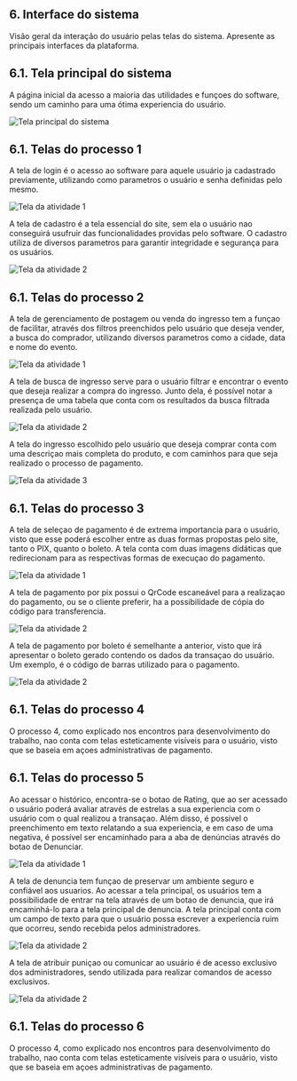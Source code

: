 
## 6. Interface do sistema

Visão geral da interação do usuário pelas telas do sistema. Apresente as principais interfaces da plataforma. 

## 6.1. Tela principal do sistema

A página inicial da acesso a maioria das utilidades e funçoes do software, sendo um caminho para uma ótima experiencia do usuário.

![Tela principal do sistema](images/paginainicial.png)


## 6.1. Telas do processo 1

A tela de login é o acesso ao software para aquele usuário ja cadastrado previamente, utilizando como parametros o usuário e senha definidas pelo mesmo.

![Tela da atividade 1](images/login.png)

A tela de cadastro é a tela essencial do site, sem ela o usuário nao conseguirá usufruir das funcionalidades providas pelo software. O cadastro utiliza de diversos parametros para garantir integridade e segurança para os usuários.

![Tela da atividade 2](images/cadastro.png)



## 6.1. Telas do processo 2

A tela de gerenciamento de postagem ou venda do ingresso tem a funçao de facilitar, através dos filtros preenchidos pelo usuário que deseja vender, a busca do comprador, utilizando diversos parametros como a cidade, data e nome do evento.

![Tela da atividade 1](images/venda.png)

A tela de busca de ingresso serve para o usuário filtrar e encontrar o evento que deseja realizar a compra do ingresso. Junto dela, é possível notar a presença de uma tabela que conta com os resultados da busca filtrada realizada pelo usuário.

![Tela da atividade 2](images/busca.png)

A tela do ingresso escolhido pelo usuário que deseja comprar conta com uma descriçao mais completa do produto, e com caminhos para que seja realizado o processo de pagamento.

![Tela da atividade 3](images/ing.png)


## 6.1. Telas do processo 3

A tela de seleçao de pagamento é de extrema importancia para o usuário, visto que esse poderá escolher entre as duas formas propostas pelo site, tanto o PIX, quanto o boleto. A tela conta com duas imagens didáticas que redirecionam para as respectivas formas de execuçao do pagamento.

![Tela da atividade 1](images/pag.png)

A tela de pagamento por pix possui o QrCode escaneável para a realizaçao do pagamento, ou se o cliente preferir, ha a possibilidade de cópia do código para transferencia.

![Tela da atividade 2](images/pix.png)

A tela de pagamento por boleto é semelhante a anterior, visto que irá apresentar o boleto gerado contendo os dados da transaçao do usuário. Um exemplo, é o código de barras utilizado para o pagamento.

![Tela da atividade 2](images/boleto.png)

## 6.1. Telas do processo 4

O processo 4, como explicado nos encontros para desenvolvimento do trabalho, nao conta com telas esteticamente visíveis para o usuário, visto que se baseia em açoes administrativas de pagamento.

## 6.1. Telas do processo 5

Ao acessar o histórico, encontra-se o botao de Rating, que ao ser acessado o usuário poderá avaliar através de estrelas a sua experiencia com o usuário com o qual realizou a transaçao. Além disso, é possivel o preenchimento em texto relatando a sua experiencia, e em caso de uma negativa, é possível ser encaminhado para a aba de denúncias através do botao de Denunciar.

![Tela da atividade 1](images/rating.png)

A tela de denuncia tem funçao de preservar um ambiente seguro e confiável aos usuarios. Ao acessar a tela principal, os usuários tem a possibilidade de entrar na tela através de um botao de denuncia, que irá encaminhá-lo para a tela principal de denuncia. A tela principal conta com um campo de texto para que o usuário possa escrever a experiencia ruim que ocorreu, sendo recebida pelos administradores.

![Tela da atividade 2](images/denun.png)

A tela de atribuir puniçao ou comunicar ao usuário é de acesso exclusivo dos administradores, sendo utilizada para realizar comandos de acesso exclusivos.

![Tela da atividade 2](images/admin.png)


## 6.1. Telas do processo 6

O processo 4, como explicado nos encontros para desenvolvimento do trabalho, nao conta com telas esteticamente visíveis para o usuário, visto que se baseia em açoes administrativas de pagamento.



